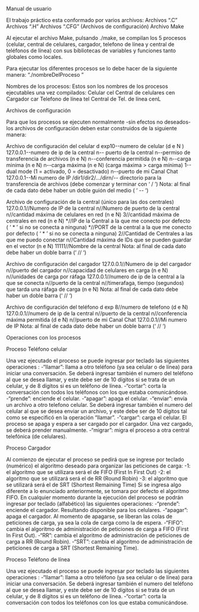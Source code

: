 Manual de usuario

El trabajo práctico esta conformado por varios archivos:
Archivos “.C”
Archivos “.H”
Archivos “.CFG” (Archivos de configuración)
Archivo Make

Al ejecutar el archivo Make, pulsando ./make, se compilan los 5 procesos (celular, central de celulares, cargador, telefono de línea y central de teléfonos de línea) con sus bibliotecas de variables y funciones tanto globales como locales.

Para ejecutar los diferentes procesos se lo debe hacer de la siguiente manera:
“./nombreDelProceso <archivoDeConfiguracion>”

Nombres de los procesos:
Estos son los nombres de los procesos ejecutables una vez compilados:
Celular				cel
Central de celulares		cen
Cargador			car
Telefono de línea		tel
Central de Tel. de línea	cenL

Archivos de configuración

Para que los procesos se ejecuten normalmente -sin efectos no deseados- los archivos de configuración deben estar construidos de la siguiente manera:

Archivo de configuración del celular
d exp10--numero de celular (d e N )
127.0.0.1--numero de ip de la central
n-- puerto de la central
n--permiso de transferencia de archivos (n e N)
n--conferencia permitida (n e N)
n--carga minima (n e N)
n--carga máxima (n e N) (carga máxima > carga mínima)
1--dual mode (1 = activado, 0 = desactivado)
n--puerto de mi Canal Chat
127.0.0.1--Mi numero de IP 
/dir1/dir2/.../dirn/-- directorio para la transferencia de archivos (debe comenzar y terminar con ‘ / ’)
Nota: al final de cada dato debe haber un doble guión del medio ( ‘ -- ‘)

Archivo de configuración de la central (único para las dos centrales)
127.0.0.1//Numero de IP de la central
n//Numero de puerto de la central
n//cantidad máxima de celulares en red (n e N)
3//cantidad máxima de centrales en red (n e N)
*//IP de la Central a la que me conecto por defecto ( ‘ * ’ si no se conecta a ninguna)
*//PORT de la central a la que me conecto por defecto ( ‘ * ’ si no se conecta a ninguna)
2//Cantidad de Centrales a las que me puedo conectar
n//Cantidad máxima de IDs que se pueden guardar en el vector (n e N)
11111//Nombre de la central
Nota: al final de cada dato debe haber un doble barra (‘ // ‘)

Archivo de configuración del cargador
127.0.0.1//Numero de ip del cargador
n//puerto del cargador
n//capacidad de celulares en carga (n e N)
n//unidades de carga por ráfaga
127.0.0.1//numero de ip de la central a la que se conecta
n//puerto de la central
n//timerafaga, tiempo (segundos) que tarda una ráfaga de carga (n e N)
Nota: al final de cada dato debe haber un doble barra (‘ // ‘)

Archivo de configuración del teléfono
d exp 8//numero de telefono (d e N)
127.0.0.1//numero de ip de la central
n//puerto de la central
n//conferencia máxima permitida (d e N)
n//puerto de mi Canal Chat
127.0.0.1//Mi numero de IP
Nota: al final de cada dato debe haber un doble barra (‘ // ‘)

Operaciones con los procesos

Proceso Teléfono celular

Una vez ejecutado el proceso se puede ingresar por teclado las siguientes operaciones :
-“llamar”: llama a otro teléfono (ya sea celular o de línea) para iniciar una conversación. 
Se deberá ingresar también el numero del teléfono al que se desea llamar, y este debe ser de 10 dígitos si se trata de un celular, y de 8 dígitos si es un teléfono de línea.
-“cortar”: corta la conversación con todos los teléfonos con los que estaba comunicándose.
-“prende”: enciende el celular.
-“apagar”: apaga el celular.
-“enviar”: envía un archivo a otro telefono celular.
Se deberá ingresar también el numero del celular al que se desea enviar un archivo, y este debe ser de 10 dígitos tal como se especificó en la operación “llamar”.
-“cargar”: carga el celular. El proceso se apaga y espera a ser cargado por el cargador. Una vez cargado, se deberá prender manualmente.
-“migrar”: migra el proceso a otra central telefónica (de celulares).

Proceso Cargador

Al comienzo de ejecutar el proceso se pedirá que se ingrese por teclado (numérico) el algoritmo deseado para organizar las peticiones de carga:
-1: el algoritmo que se utilizara será el de FIFO (First In First Out)
-2: el algoritmo que se utilizará será el de RR (Round Robin)
-3: el algoritmo que se utilizará será el de SRT (Shortest Remaining Time)
Si se ingresa algo diferente a lo enunciado anteriormente, se tomara por defecto el algoritmo FIFO.
En cualquier momento durante la ejecución del proceso se podrán ingresar por teclado (alfabético) las siguientes operaciones:
-“prende”: enciende el cargador. Resultando disponible para los celulares.
-“apagar”: apaga el cargador. Al momento de apagarse, se liberan las colas de peticiones de carga, ya sea la cola de carga como la de espera.
-“FIFO”: cambia el algoritmo de administración de peticiones de carga a FIFO (First In First Out).
-“RR”: cambia el algoritmo de administración de peticiones de carga a RR (Round Robin).
-“SRT”: cambia el algoritmo de administración de peticiones de carga a SRT (Shortest Remaining Time).

Proceso Teléfono de línea

Una vez ejecutado el proceso se puede ingresar por teclado las siguientes operaciones :
-“llamar”: llama a otro teléfono (ya sea celular o de línea) para iniciar una conversación.
Se deberá ingresar también el numero del teléfono al que se desea llamar, y este debe ser de 10 dígitos si se trata de un celular, y de 8 dígitos si es un teléfono de línea.
-“cortar”: corta la conversación con todos los teléfonos con los que estaba comunicándose.

